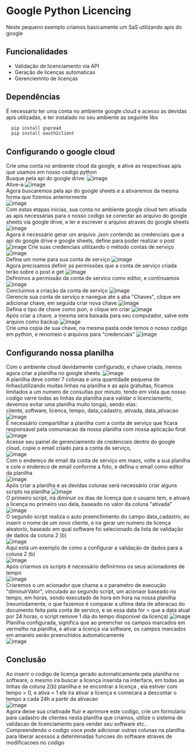 # Google Python Licencing
Neste pequeno exemplo criamos basicamente um SaS utilizando apis do google

## Funcionalidades

- Validação de licenciamento via API
- Geração de licenças automaticas
- Gerenciemnto de licenças

## Dependências

É necessário ter uma conta no ambiente google cloud e acesso as devidas apis utilizadas, e ter instalado no seu ambiente as seguinte libs

```bash
  pip install gspread
  pip install oauth2client
```


## Configurando o google cloud

Crie uma conta no ambiente cloud da google, e ative as respectivas apis que usamos em nosso codigo python
<br />
Busque pela api do google drive:
![image](https://user-images.githubusercontent.com/21156270/233754676-001cd6bf-f120-407c-b1cd-6b8667940cde.png)
<br />
Ative-a
![image](https://user-images.githubusercontent.com/21156270/233754758-fdb1e106-f17a-4338-863a-bc204e1e9c26.png)
<br />
Agora buscaremos pela api do google sheets e a ativaremos da mesma forma que fizemos anteriormente
<br />
![image](https://user-images.githubusercontent.com/21156270/233754841-f0fd9599-7982-4556-9e65-f45ef89992fc.png)
<br />
Com estas etapas inicias, sua conta no ambiente google cloud tem ativada as apis necessárias para o nosso codigo se conectar ao arquivo do google sheets via google drive, e ler e escrever o arquivo atraves do google sheets
<br />
![image](https://user-images.githubusercontent.com/21156270/233754436-b5ae74ba-c42c-44a1-a7f2-283150fa85a0.png)
<br />
Agora é necessário gerar um arquivo .json contendo as credenciais que a api do google drive e google sheets, define para poder realizar o post
<br />
![image](https://user-images.githubusercontent.com/21156270/233754998-74d1d09a-c859-4d53-9c32-781943ecd09c.png)
Crie suas credenciais utilizando o método contas de serviço
<br />
![image](https://user-images.githubusercontent.com/21156270/233755372-205cdb9b-36c1-4d2c-90b2-04f9a8b262c8.png)
<br />
Defina um nome para sua conta de serviço
![image](https://user-images.githubusercontent.com/21156270/233755454-2981f7e2-d06a-4bec-89c9-5c05ccf6fd3f.png)
<br />
Agora precisamos definir as permissões que a conta de serviço criada terão sobre o post e get
![image](https://user-images.githubusercontent.com/21156270/233755570-a11dc766-d3d1-4178-a952-9e345a7e8a5d.png)
<br />
Definimos a permissão da conta de servico como editor, e continuamos
![image](https://user-images.githubusercontent.com/21156270/233755595-d5bd2917-3d28-4185-bfd7-81f4b7ee7e1e.png)
<br />
Concluimos a criação da conta de serviço
![image](https://user-images.githubusercontent.com/21156270/233755644-b643c286-ef29-4e2e-a60c-a12911971dc7.png)
<br />
Gerencie sua conta de serviço e navegue ate a aba "Chaves", clique em adicionar chave, em seguida criar nova chave
![image](https://user-images.githubusercontent.com/21156270/233755732-2e5a9a7e-2e52-4f6a-a3b6-7e47aabfbfbf.png)
<br />
Defina o tipo de chave como json, e clique em criar
![image](https://user-images.githubusercontent.com/21156270/233755768-39c19608-5319-4c4d-a3bc-fd89c8d8be94.png)
<br />
Após criar a chave, a mesma sera baixada para seu computador, salve este arquivo como backup
![image](https://user-images.githubusercontent.com/21156270/233755819-7b67bbd7-0ab8-4a34-86d9-0baf5339d3e1.png)
<br />
Crie uma copia de sua chave, na mesma pasta onde temos o nosso codigo em python, e renomeio o arquivos para "credenciais"
![image](https://user-images.githubusercontent.com/21156270/233756240-048bc1b4-d005-49c7-bd76-0917b31aef8f.png)
<br />
## Configurando nossa planilha
Com o ambiente cloud devidamente configurado, e chave criada, iremos agora criar a planilha no google sheets.
![image](https://user-images.githubusercontent.com/21156270/233756970-ed6a252b-7407-4e76-96e6-374612361301.png)
<br />
A planilha deve conter 7 colunas e uma quantidade pequena de linhas(utilizando muitas linhas na planilha e as apis gratuitas, ficamos limitados a um numero de consultas por minuto, tendo em vista que nosso codigo varre todas as linhas da planilha para validar o licenciamento, devemos evitar uma planilha muito longa), sendo elas:
<br />
cliente,	software,	licenca,	tempo,	data_cadastro,	ativada,	data_ativacao
<br />
![image](https://user-images.githubusercontent.com/21156270/233757009-da4f1629-e65a-402a-a55c-3620e2dce00e.png)
<br />
É necessário compartilhar a planilha com a conta de serviço que ficara responsavel pela comuniacao da nossa planilha com nossa aplicação final
<br />
![image](https://user-images.githubusercontent.com/21156270/233757524-278c1365-b81d-4147-a153-e52e7486be6f.png)
<br />
Acesse seu painel de gerenciamento de credenciais dentro do google cloud, copie o email criado para a conta de serviço,
<br />
![image](https://user-images.githubusercontent.com/21156270/233757571-7d234d17-1900-4620-aaac-18043ef7d787.png)
<br />
Com o endereço de email da conta de serviço em maos, volte a sua planilha e cole o endereco de email conforme a foto, e defina o email como editor da planilha
<br />
![image](https://user-images.githubusercontent.com/21156270/233757698-3cd42cda-15cb-40f2-b9d6-84017faf8e16.png)
<br />
Após criar a planilha e as devidas colunas será necessário criar alguns scripts na planilha
![image](https://user-images.githubusercontent.com/21156270/233757160-317399d7-0597-4634-aa52-771d9843ad1f.png)
<br />
O primeiro script, irá diminuir os dias de licença que o usuario tem, e ativará a licença no primeiro uso dela, baseado no valor da coluna "ativada"
<br />
![image](https://user-images.githubusercontent.com/21156270/233763849-f315ec90-bc58-48ea-a684-36cdcb3da3ad.png)
<br />
O segundo script realiza o auto preenchimento do campo data_cadastro, ao inserir o nome de um novo cliente, e ira gerar um numero de licença aleatorio, baseado em qual software foi selecionado da lista de validação de dados da coluna 2 (b)
<br />
![image](https://user-images.githubusercontent.com/21156270/233763905-cc4c138e-74ad-43d5-b71b-91d860b53c73.png)
<br />
Aqui está um exemplo de como a configurar a validação de dados para a coluna 2 (b)
<br />
![image](https://user-images.githubusercontent.com/21156270/233764070-eb213e81-822d-4d2c-8b81-787a6a02a735.png)
<br />
Após criarmos os scripts é necessário definirmos os seus acionadores de tempo
<br />
![image](https://user-images.githubusercontent.com/21156270/233757815-50174b38-86a3-45e4-97b9-54e56f0720cc.png)
<br />
Criaremos o um acionador que chama a o parametro de execução "diminuirValor", vinculado ao segundo script, um acionaor baseado no tempo, em horas, sendo executado de hora em hora na nossa planilha
(resumidamente, o que fazemos é comparar a ultima data de alteracao do documento feita pela conta de servico, e se essa data for > que a data atual por 24 horas, o script remove 1 dia do tempo disponivel da licença)
![image](https://user-images.githubusercontent.com/21156270/233757911-3ae4a306-88b9-4265-b836-1d2a5bf27784.png)
<br /> 
Planilha configurada, significa que ao preencher os campos marcados em vermelho na planilha, e ativar a licença via software, os campos marcados em amarelo serão preenchidos automaticamente
<br />
![image](https://user-images.githubusercontent.com/21156270/233764148-db6dfeb0-073c-4b69-b381-b9dd9001f4e6.png)
<br /> 
## Conclusão
Ao inserir o codigo de licença gerado automaticamente pela planilha no software, o mesmo ira buscar a licença inserida na interface, em todas as linhas da coluna 2(b) planilha e se encontrar a licença , ela estiver com tempo > 0, e ativa < 1 ele ira ativar a licença e comecara a descontar o tempo a cada 24h a partir da ativacao
<br/>
![image](https://user-images.githubusercontent.com/21156270/233764395-83bc80d1-2e2d-406c-8d79-2b031185d3d9.png)
<br/>
Agora deixe sua criativade fluir e aprimore este codigo, crie um formulario para cadastro de clientes nesta planilha que criamos, utilize o sistema de validacao de licenciamento para vender seu software etc..
<br/>
Compreendendo o codigo voce pode adicionar outras colunas na planilha para liberar acessos a determinadas funcoes do software atraves de modificacoes no codigo

